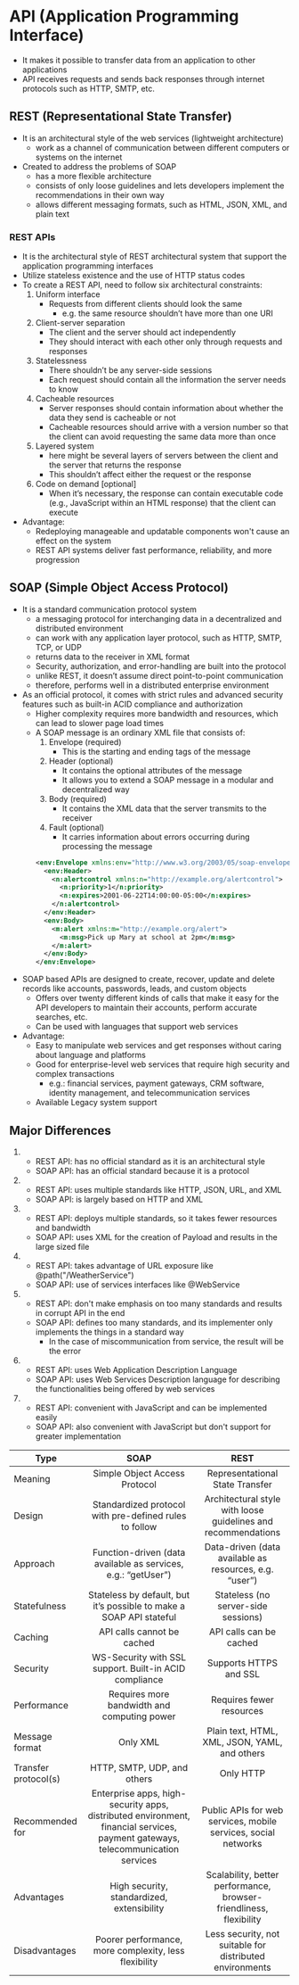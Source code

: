 # API (Application Programming Interface)

- It makes it possible to transfer data from an application to other applications
- API receives requests and sends back responses through internet protocols such as HTTP, SMTP, etc.

## REST (Representational State Transfer)

- It is an architectural style of the web services (lightweight architecture)
  - work as a channel of communication between different computers or systems on the internet
- Created to address the problems of SOAP
  - has a more flexible architecture
  - consists of only loose guidelines and lets developers implement the recommendations in their own way
  - allows different messaging formats, such as HTML, JSON, XML, and plain text

### REST APIs

- It is the architectural style of REST architectural system that support the application programming interfaces
- Utilize stateless existence and the use of HTTP status codes
- To create a REST API, need to follow six architectural constraints:
  1. Uniform interface
     - Requests from different clients should look the same
       - e.g. the same resource shouldn’t have more than one URI
  2. Client-server separation
     - The client and the server should act independently
     - They should interact with each other only through requests and responses
  3. Statelessness
     - There shouldn’t be any server-side sessions
     - Each request should contain all the information the server needs to know
  4. Cacheable resources
     - Server responses should contain information about whether the data they send is cacheable or not
     - Cacheable resources should arrive with a version number so that the client can avoid requesting the same data more than once
  5. Layered system
     - here might be several layers of servers between the client and the server that returns the response
     - This shouldn’t affect either the request or the response
  6. Code on demand [optional]
     - When it’s necessary, the response can contain executable code (e.g., JavaScript within an HTML response) that the client can execute
- Advantage:
  - Redeploying manageable and updatable components won't cause an effect on the system
  - REST API systems deliver fast performance, reliability, and more progression

## SOAP (Simple Object Access Protocol)

- It is a standard communication protocol system
  - a messaging protocol for interchanging data in a decentralized and distributed environment
  - can work with any application layer protocol, such as HTTP, SMTP, TCP, or UDP
  - returns data to the receiver in XML format
  - Security, authorization, and error-handling are built into the protocol
  - unlike REST, it doesn’t assume direct point-to-point communication
  - therefore, performs well in a distributed enterprise environment
- As an official protocol, it comes with strict rules and advanced security features such as built-in ACID compliance and authorization
  - Higher complexity requires more bandwidth and resources, which can lead to slower page load times
  - A SOAP message is an ordinary XML file that consists of:
    1. Envelope (required)
       - This is the starting and ending tags of the message
    2. Header (optional)
       - It contains the optional attributes of the message
       - It allows you to extend a SOAP message in a modular and decentralized way
    3. Body (required)
       - It contains the XML data that the server transmits to the receiver
    4. Fault (optional)
       - It carries information about errors occurring during processing the message
    ```xml
    <env:Envelope xmlns:env="http://www.w3.org/2003/05/soap-envelope">
      <env:Header>
        <n:alertcontrol xmlns:n="http://example.org/alertcontrol">
          <n:priority>1</n:priority>
          <n:expires>2001-06-22T14:00:00-05:00</n:expires>
        </n:alertcontrol>
      </env:Header>
      <env:Body>
        <m:alert xmlns:m="http://example.org/alert">
          <m:msg>Pick up Mary at school at 2pm</m:msg>
        </m:alert>
      </env:Body>
    </env:Envelope>
    ```
- SOAP based APIs are designed to create, recover, update and delete records like accounts, passwords, leads, and custom objects
  - Offers over twenty different kinds of calls that make it easy for the API developers to maintain their accounts, perform accurate searches, etc.
  - Can be used with languages that support web services
- Advantage:
  - Easy to manipulate web services and get responses without caring about language and platforms
  - Good for enterprise-level web services that require high security and complex transactions
    - e.g.: financial services, payment gateways, CRM software, identity management, and telecommunication services
  - Available Legacy system support

## Major Differences

1.  - REST API: has no official standard as it is an architectural style
    - SOAP API: has an official standard because it is a protocol
2.  - REST API: uses multiple standards like HTTP, JSON, URL, and XML
    - SOAP API: is largely based on HTTP and XML
3.  - REST API: deploys multiple standards, so it takes fewer resources and bandwidth
    - SOAP API: uses XML for the creation of Payload and results in the large sized file
4.  - REST API: takes advantage of URL exposure like @path("/WeatherService")
    - SOAP API: use of services interfaces like @WebService
5.  - REST API: don't make emphasis on too many standards and results in corrupt API in the end
    - SOAP API: defines too many standards, and its implementer only implements the things in a standard way
      - In the case of miscommunication from service, the result will be the error
6.  - REST API: uses Web Application Description Language
    - SOAP API: uses Web Services Description language for describing the functionalities being offered by web services
7.  - REST API: convenient with JavaScript and can be implemented easily
    - SOAP API: also convenient with JavaScript but don't support for greater implementation

| Type                 |                                                              SOAP                                                              |                                REST                                |
| -------------------- | :----------------------------------------------------------------------------------------------------------------------------: | :----------------------------------------------------------------: |
| Meaning              |                                                 Simple Object Access Protocol                                                  |                  Representational State Transfer                   |
| Design               |                                     Standardized protocol with pre-defined rules to follow                                     |   Architectural style with loose guidelines and recommendations    |
| Approach             |                                 Function-driven (data available as services, e.g.: “getUser”)                                  |       Data-driven (data available as resources, e.g. “user”)       |
| Statefulness         |                              Stateless by default, but it’s possible to make a SOAP API stateful                               |                Stateless (no server-side sessions)                 |
| Caching              |                                                   API calls cannot be cached                                                   |                      API calls can be cached                       |
| Security             |                                     WS-Security with SSL support. Built-in ACID compliance                                     |                       Supports HTTPS and SSL                       |
| Performance          |                                          Requires more bandwidth and computing power                                           |                      Requires fewer resources                      |
| Message format       |                                                            Only XML                                                            |           Plain text, HTML, XML, JSON, YAML, and others            |
| Transfer protocol(s) |                                                  HTTP, SMTP, UDP, and others                                                   |                             Only HTTP                              |
| Recommended for      | Enterprise apps, high-security apps, distributed environment, financial services, payment gateways, telecommunication services |   Public APIs for web services, mobile services, social networks   |
| Advantages           |                                           High security, standardized, extensibility                                           | Scalability, better performance, browser-friendliness, flexibility |
| Disadvantages        |                                     Poorer performance, more complexity, less flexibility                                      |      Less security, not suitable for distributed environments      |
